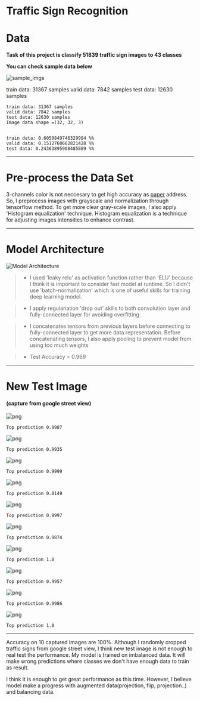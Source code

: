 

# **Traffic Sign Recognition** 



[//]: # (Image References)

[image1]: ./examples/visualization.jpg "Visualization"
[image2]: ./examples/grayscale.jpg "Grayscaling"
[image3]: ./examples/random_noise.jpg "Random Noise"
[image4]: ./examples/placeholder.png "Traffic Sign 1"
[image5]: ./examples/placeholder.png "Traffic Sign 2"
[image6]: ./examples/placeholder.png "Traffic Sign 3"
[image7]: ./examples/placeholder.png "Traffic Sign 4"
[image8]: ./examples/placeholder.png "Traffic Sign 5"
[Model]: Model.png "Model Architecture"
[sample_imgs]: ./Traffic_Sign_Classifier_md/output_16_0.png "sample imgs"


# Data


**Task of this project is classify 51839 traffic sign images to 43 classes**


**You can check sample data below**



![sample_imgs][sample_imgs]


train data: 31367 samples
valid data:  7842 samples
test data:  12630 samples

    train data: 31367 samples
    valid data: 7842 samples
    test data: 12630 samples
    Image data shape =(32, 32, 3)
    
    
    train data: 0.6050849746329984 %%
    valid data: 0.1512760662821428 %%
    test data: 0.24363895908485889 %% 
---

# Pre-process the Data Set

3-channels color is not neccesary to get high accuracy as [paper](http://yann.lecun.com/exdb/publis/pdf/sermanet-ijcnn-11.pdf) address. So, I preprocess images with grayscale and normalization through tensorflow method. To get more clear gray-scale images, I also apply 'Histogram equalization' technique. Histogram equalization is a technique for adjusting images intensities to enhance contrast.

___
# Model Architecture

![Model Architecture][Model]


> - I used 'leaky relu' as activation function rather than 'ELU' because I think it is important to consider fast model at runtime. So I didn't use 'batch-normalization' which is one of useful skills for training deep learning model.


> - I apply regulariation 'drop out' skills to both convolution layer and fully-connected layer for avoiding overfitting.


> - I concatenates tensors from previous layers before connecting to fully-connected layer to get more data representation. Before concatenating tensors, I also apply pooling to prevent model from using too much weights

> - Test Accuracy = 0.969
 
---

# New Test Image 
#### (capture from google street view)



![png](./Traffic_Sign_Classifier_md/output_44_0.png)


    Top prediction 0.9987



![png](./Traffic_Sign_Classifier_md/output_44_2.png)


    Top prediction 0.9935



![png](./Traffic_Sign_Classifier_md/output_44_4.png)


    Top prediction 0.9999



![png](./Traffic_Sign_Classifier_md/output_44_6.png)


    Top prediction 0.8149



![png](./Traffic_Sign_Classifier_md/output_44_8.png)


    Top prediction 0.9997



![png](./Traffic_Sign_Classifier_md/output_44_10.png)


    Top prediction 0.9874



![png](./Traffic_Sign_Classifier_md/output_44_12.png)


    Top prediction 1.0



![png](./Traffic_Sign_Classifier_md/output_44_14.png)


    Top prediction 0.9957



![png](./Traffic_Sign_Classifier_md/output_44_16.png)


    Top prediction 0.9986



![png](./Traffic_Sign_Classifier_md/output_44_18.png)


    Top prediction 1.0
    

---

 Accuracy on 10 captured images are 100%. Although I randomly cropped traffic signs from google street view, I think new test image is not enough to real test the performance. My model is trained on imbalanced data. It will make wrong predictions where classes we don't have enough data to train as result.

 I think it is enough to get great performance as this time.  However, I believe model make a progress with augmented data(projection, flip, projection..) and balancing data.
